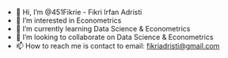 - 👋 Hi, I’m @451Fikrie - Fikri Irfan Adristi
- 👀 I’m interested in Econometrics
- 🌱 I’m currently learning Data Science & Econometrics
- 💞️ I’m looking to collaborate on Data Science & Econometrics
- 📫 How to reach me is contact to email: fikriadristi@gmail.com

<!---
451Fikrie/451Fikrie is a ✨ special ✨ repository because its `README.md` (this file) appears on your GitHub profile.
You can click the Preview link to take a look at your changes.
--->
